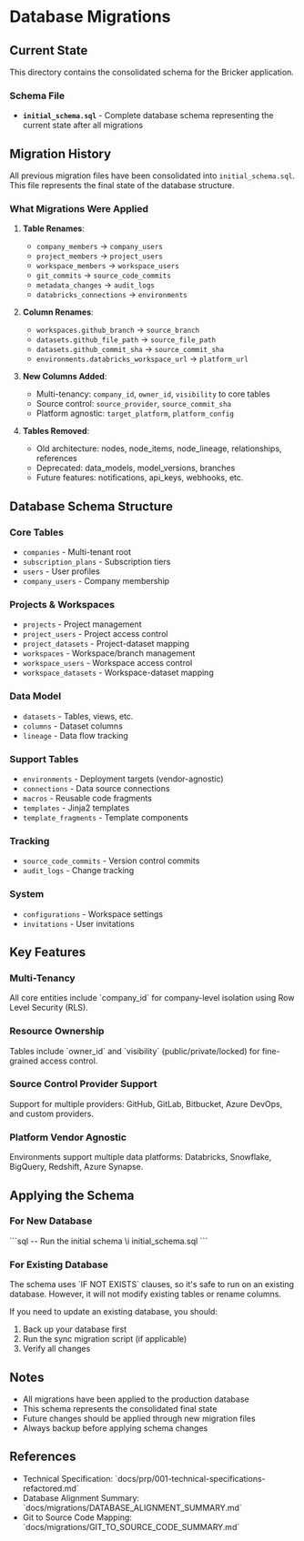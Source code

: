 # Database Migrations

## Current State

This directory contains the consolidated schema for the Bricker application.

### Schema File

- **`initial_schema.sql`** - Complete database schema representing the current state after all migrations

## Migration History

All previous migration files have been consolidated into `initial_schema.sql`. This file represents the final state of the database structure.

### What Migrations Were Applied

1. **Table Renames**:
   - `company_members` → `company_users`
   - `project_members` → `project_users`
   - `workspace_members` → `workspace_users`
   - `git_commits` → `source_code_commits`
   - `metadata_changes` → `audit_logs`
   - `databricks_connections` → `environments`

2. **Column Renames**:
   - `workspaces.github_branch` → `source_branch`
   - `datasets.github_file_path` → `source_file_path`
   - `datasets.github_commit_sha` → `source_commit_sha`
   - `environments.databricks_workspace_url` → `platform_url`

3. **New Columns Added**:
   - Multi-tenancy: `company_id`, `owner_id`, `visibility` to core tables
   - Source control: `source_provider`, `source_commit_sha`
   - Platform agnostic: `target_platform`, `platform_config`

4. **Tables Removed**:
   - Old architecture: nodes, node_items, node_lineage, relationships, references
   - Deprecated: data_models, model_versions, branches
   - Future features: notifications, api_keys, webhooks, etc.

## Database Schema Structure

### Core Tables
- `companies` - Multi-tenant root
- `subscription_plans` - Subscription tiers
- `users` - User profiles
- `company_users` - Company membership

### Projects & Workspaces
- `projects` - Project management
- `project_users` - Project access control
- `project_datasets` - Project-dataset mapping
- `workspaces` - Workspace/branch management
- `workspace_users` - Workspace access control
- `workspace_datasets` - Workspace-dataset mapping

### Data Model
- `datasets` - Tables, views, etc.
- `columns` - Dataset columns
- `lineage` - Data flow tracking

### Support Tables
- `environments` - Deployment targets (vendor-agnostic)
- `connections` - Data source connections
- `macros` - Reusable code fragments
- `templates` - Jinja2 templates
- `template_fragments` - Template components

### Tracking
- `source_code_commits` - Version control commits
- `audit_logs` - Change tracking

### System
- `configurations` - Workspace settings
- `invitations` - User invitations

## Key Features

### Multi-Tenancy
All core entities include \`company_id\` for company-level isolation using Row Level Security (RLS).

### Resource Ownership
Tables include \`owner_id\` and \`visibility\` (public/private/locked) for fine-grained access control.

### Source Control Provider Support
Support for multiple providers: GitHub, GitLab, Bitbucket, Azure DevOps, and custom providers.

### Platform Vendor Agnostic
Environments support multiple data platforms: Databricks, Snowflake, BigQuery, Redshift, Azure Synapse.

## Applying the Schema

### For New Database
\`\`\`sql
-- Run the initial schema
\i initial_schema.sql
\`\`\`

### For Existing Database
The schema uses \`IF NOT EXISTS\` clauses, so it's safe to run on an existing database. However, it will not modify existing tables or rename columns.

If you need to update an existing database, you should:
1. Back up your database first
2. Run the sync migration script (if applicable)
3. Verify all changes

## Notes

- All migrations have been applied to the production database
- This schema represents the consolidated final state
- Future changes should be applied through new migration files
- Always backup before applying schema changes

## References

- Technical Specification: \`docs/prp/001-technical-specifications-refactored.md\`
- Database Alignment Summary: \`docs/migrations/DATABASE_ALIGNMENT_SUMMARY.md\`
- Git to Source Code Mapping: \`docs/migrations/GIT_TO_SOURCE_CODE_SUMMARY.md\`
